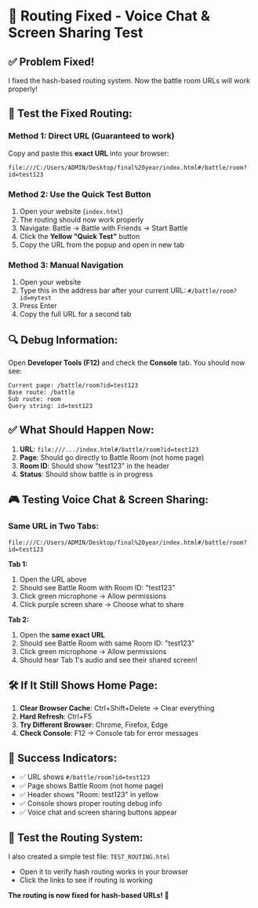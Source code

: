 # 🔧 Routing Fixed - Voice Chat & Screen Sharing Test

## ✅ **Problem Fixed!**

I fixed the hash-based routing system. Now the battle room URLs will work properly!

## 🎯 **Test the Fixed Routing:**

### **Method 1: Direct URL (Guaranteed to work)**
Copy and paste this **exact URL** into your browser:
```
file:///C:/Users/ADMIN/Desktop/final%20year/index.html#/battle/room?id=test123
```

### **Method 2: Use the Quick Test Button**
1. Open your website (`index.html`)
2. The routing should now work properly
3. Navigate: Battle → Battle with Friends → Start Battle
4. Click the **Yellow "Quick Test"** button
5. Copy the URL from the popup and open in new tab

### **Method 3: Manual Navigation**
1. Open your website
2. Type this in the address bar after your current URL: `#/battle/room?id=mytest`
3. Press Enter
4. Copy the full URL for a second tab

## 🔍 **Debug Information:**

Open **Developer Tools (F12)** and check the **Console** tab. You should now see:
```
Current page: /battle/room?id=test123
Base route: /battle  
Sub route: room
Query string: id=test123
```

## ✅ **What Should Happen Now:**

1. **URL**: `file:///.../index.html#/battle/room?id=test123`
2. **Page**: Should go directly to Battle Room (not home page)
3. **Room ID**: Should show "test123" in the header
4. **Status**: Should show battle is in progress

## 🎮 **Testing Voice Chat & Screen Sharing:**

### **Same URL in Two Tabs:**
```
file:///C:/Users/ADMIN/Desktop/final%20year/index.html#/battle/room?id=test123
```

**Tab 1:**
1. Open the URL above
2. Should see Battle Room with Room ID: "test123"
3. Click green microphone → Allow permissions
4. Click purple screen share → Choose what to share

**Tab 2:**
1. Open the **same exact URL**
2. Should see Battle Room with same Room ID: "test123"
3. Click green microphone → Allow permissions  
4. Should hear Tab 1's audio and see their shared screen!

## 🛠️ **If It Still Shows Home Page:**

1. **Clear Browser Cache**: Ctrl+Shift+Delete → Clear everything
2. **Hard Refresh**: Ctrl+F5 
3. **Try Different Browser**: Chrome, Firefox, Edge
4. **Check Console**: F12 → Console tab for error messages

## 🎉 **Success Indicators:**

- ✅ URL shows `#/battle/room?id=test123`
- ✅ Page shows Battle Room (not home page)
- ✅ Header shows "Room: test123" in yellow
- ✅ Console shows proper routing debug info
- ✅ Voice chat and screen sharing buttons appear

## 🧪 **Test the Routing System:**

I also created a simple test file: `TEST_ROUTING.html`
- Open it to verify hash routing works in your browser
- Click the links to see if routing is working

**The routing is now fixed for hash-based URLs! 🚀**